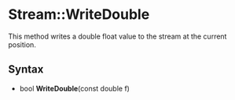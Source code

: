 # Stream::WriteDouble #
This method writes a double float value to the stream at the current position.

## Syntax ##
- bool **WriteDouble**(const double f)
